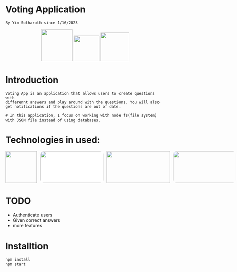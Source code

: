 # Voting Application

    By Yim Sotharoth since 1/16/2023

<p align="center">
<img src="https://img.shields.io/badge/typescript-%23007ACC.svg?style=for-the-badge&logo=typescript&logoColor=white" width="100">
<img src="https://img.shields.io/badge/nextjs-%23118db0.svg?style=for-the-badge&logo=react&logoColor=white" width="80">
<img src="https://img.shields.io/badge/npm--8.3.0-%23303334.svg?style=for-the-badge&logo=npm&logoColor=white" width="90">
</p>

# Introduction

    Voting App is an application that allows users to create questions with
    differennt answers and play around with the questions. You will also
    get notifications if the questions are out of date.

    # In this application, I focus on working with node fs(file system) with JSON file instead of using databases.

# Technologies in used:

<div style="display:flex; align-items:center; gap: 10px;">
 <img src="https://cdn-icons-png.flaticon.com/512/919/919825.png" style="width:100px; height: 100px; object-fit: contain;"/>
 <img src="https://upload.wikimedia.org/wikipedia/commons/6/64/Expressjs.png" style="width:200px; height: 100px; object-fit: contain; border-radius: 10px; background-color: white; display: flex; justify-content: center; align-items: center;"/>
 <img src="https://upload.wikimedia.org/wikipedia/commons/thumb/d/db/Npm-logo.svg/540px-Npm-logo.svg.png" style="width:200px; height: 100px; object-fit: contain;"/>
 <img src="https://www.vectorlogo.zone/logos/socketio/socketio-ar21.png" style="width:200px; height: 100px; object-fit: contain; border-radius: 10px;"/>
 <img src="https://upload.wikimedia.org/wikipedia/commons/thumb/c/c9/JSON_vector_logo.svg/1200px-JSON_vector_logo.svg.png" style="width:200px; height: 100px; object-fit: contain; border-radius: 10px;"/>
</div>

# TODO

- Authenticate users
- Given correct answers
- more features

# Installtion

```cmd
npm install
npm start
```
